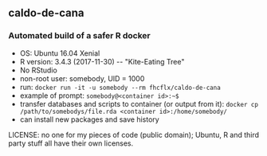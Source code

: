 ## caldo-de-cana

### Automated build of a safer R docker

- OS: Ubuntu 16.04 Xenial
- R version: 3.4.3 (2017-11-30) -- "Kite-Eating Tree"
- No RStudio
- non-root user: somebody, UID = 1000
- run:  ```docker run -it -u somebody --rm fhcflx/caldo-de-cana```
- example of prompt: ```somebody@<container id>:~$```
- transfer databases and scripts to container (or output from it):
   ```docker cp /path/to/somebodys/file.rda <container id>:/home/somebody/```
- can install new packages and save history

LICENSE: no one for my pieces of code (public domain); Ubuntu, R and third party stuff all have their own licenses.
